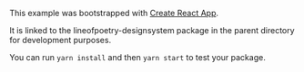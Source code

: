 This example was bootstrapped with [Create React App](https://github.com/facebook/create-react-app).

It is linked to the lineofpoetry-designsystem package in the parent directory for development purposes.

You can run `yarn install` and then `yarn start` to test your package.
